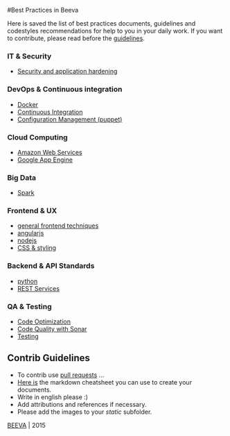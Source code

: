 #Best Practices in Beeva

Here is saved the list of best practices documents, guidelines and codestyles recommendations for help to you in your daily work. If you want to contribute, please read before the [guidelines](#contrib-guidelines).

### IT & Security
* [Security and application hardening](it_security/security_hardening/README.md)

### DevOps & Continuous integration
* [Docker](devops/docker/README.md)
* [Continuous Integration](devops/continuous_integration/README.md)
* [Configuration Management (puppet)](devops/configuration_management/README.md)

### Cloud Computing
* [Amazon Web Services](cloud/aws/README.md)
* [Google App Engine](cloud/gae/README.md)

### Big Data
* [Spark](big_data/spark/README.md)

### Frontend & UX
* [general frontend techniques](frontend/general/README.md)
* [angularjs](frontend/angular/README.md)
* [nodejs](frontend/nodejs/README.md)
* [CSS & styling](frontend/styling/README.md)

### Backend & API Standards
* [python](backend/python/README.md)
* [REST Services](backend/rest/README.md)

### QA & Testing
* [Code Optimization](qa_testing/code_optimization/README.md)
* [Code Quality with Sonar](qa_testing/sonar/README.md)
* [Testing](qa_testing/testing/README.md)

## Contrib Guidelines

* To contrib use [pull requests](https://help.github.com/articles/using-pull-requests/) ...
* [Here is](https://github.com/adam-p/markdown-here/wiki/Markdown-Cheatsheet) the markdown cheatsheet you can use to create your documents.
* Write in english please :)
* Add attributions and references if necessary.
* Please add the images to your *static* subfolder.

[BEEVA](http://www.beeva.com) | 2015
